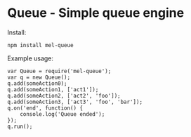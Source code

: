 Queue - Simple queue engine
===========================

Install:

	npm install mel-queue

Example usage:

	var Queue = require('mel-queue');
	var q = new Queue();
	q.add(someAction0);
	q.add(someAction1, ['act1']);
	q.add(someAction2, ['act2', 'foo']);
	q.add(someAction3, ['act3', 'foo', 'bar']);
	q.on('end', function() {
		console.log('Queue ended');
	});
	q.run();
